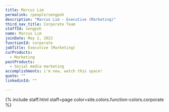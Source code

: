 ```yaml
---
title: Marcus Lim
permalink: /people/sengpoh
description: "Marcus Lim - Executive (Marketing)"
third_nav_title: Corporate Team
staffId: sengpoh
name: Marcus Lim
joinDate: May 2, 2023
functionId: corporate
jobTitle: Executive (Marketing)
curProducts:
  - Marketing
pastProducts:
  - Social media marketing
accomplishments: i'm new, watch this space!
quote: ""
linkedinId: ""

---
```


{% include staff.html staff=page color=site.colors.function-colors.corporate %}
